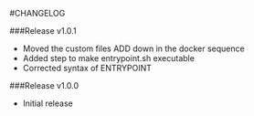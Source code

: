 #CHANGELOG

###Release v1.0.1
- Moved the custom files ADD down in the docker sequence
- Added step to make entrypoint.sh executable
- Corrected syntax of ENTRYPOINT

###Release v1.0.0
- Initial release
